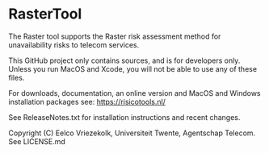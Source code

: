 # RasterTool
The Raster tool supports the Raster risk assessment method for unavailability risks to telecom services.

This GitHub project only contains sources, and is for developers only. Unless you run MacOS and Xcode, you will not be able to use any of these files.

For downloads, documentation, an online version and MacOS and Windows installation packages see:
https://risicotools.nl/

See ReleaseNotes.txt for installation instructions and recent changes.

Copyright (C) Eelco Vriezekolk, Universiteit Twente, Agentschap Telecom.
See LICENSE.md

